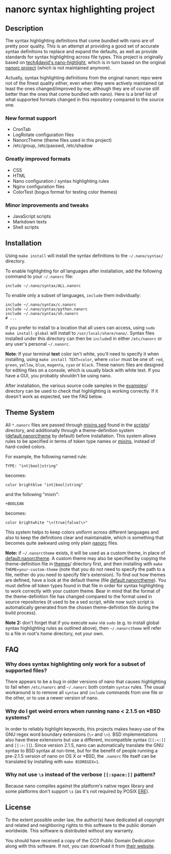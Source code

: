 nanorc syntax highlighting project
==================================

Description
-----------

The syntax highlighting definitions that come bundled with nano are of
pretty poor quality. This is an attempt at providing a good set of accurate
syntax definitions to replace and expand the defaults, as well as provide
standards for syntax highlighting across file types. This project
is originally based
on [tech4david's nano-highlight](https://github.com/tech4david/nano-highlight),
which is in turn based on the original
[nanorc project](https://github.com/nanorc/nanorc) (which is not maintained anymore).

Actually, syntax highlighting definitions from the original nanorc repo were
not of the finest quality either, even when they were actively maintained
(at least the ones changed/improved by me; although they are of course still
better than the ones that come bundled with nano). Here is a brief list
of what supported formats changed in this repository compared to the source one.

### New format support

  * CronTab
  * LogRotate configuration files
  * NanorcTheme (theme files used in this project)
  * /etc/group, /etc/passwd, /etc/shadow

### Greatly improved formats

  * CSS
  * HTML
  * Nano configuration / syntax highlighting rules
  * Nginx configuration files
  * ColorTest (bogus format for testing color themes)

### Minor improvements and tweaks

  * JavaScript scripts
  * Markdown texts
  * Shell scripts

Installation
------------

Using `make install` will install the syntax definitions to the
`~/.nano/syntax/` directory.

To enable highlighting for *all* languages after installation, add the
following command to your `~/.nanorc` file:

    include ~/.nano/syntax/ALL.nanorc

To enable only a subset of languages, `include` them individually:

    include ~/.nano/syntax/c.nanorc
    include ~/.nano/syntax/python.nanorc
    include ~/.nano/syntax/sh.nanorc
    # ...

If you prefer to install to a location that all users can access, using
`sudo make install-global` will install to `/usr/local/share/nano/`.
Syntax files installed under this directory can then be `include`d in
either `/etc/nanorc` or any user's personal `~/.nanorc`.

**Note**: If your terminal **text** color isn't white, you'll need to
specify it when installing, using `make install TEXT=color`, where
`color` must be one of: `red`, `green`, `yellow`, `blue`, `magenta`,
`cyan` or `black`. These nanorc files are designed for editing files on
a console, which is usually black with white text. If you have a GUI,
you probably shouldn't be using nano.

After installation, the various source code samples in the [examples]/
directory can be used to check that highlighting is working correctly.
If it doesn't work as expected, see the FAQ below.

Theme System
------------

All `*.nanorc` files are passed through [mixins.sed] found in the [scripts]/
directory, and additionally through a theme-definition system
([default.nanorctheme] by default) before installation. This system allows
rules to be specified in terms of token type names or [mixins], instead
of hard-coded colors.

For example, the following named rule:

    TYPE: "int|bool|string"

becomes:

    color brightblue "int|bool|string"

and the following "mixin":

    +BOOLEAN

becomes:

    color brightwhite "\<(true|false)\>"

This system helps to keep colors uniform across different languages and
also to keep the definitions clear and maintainable, which is something that
becomes quite awkward using only plain [nanorc] files.

**Note:** if `~/.nanorctheme` exists, it will be used as a custom theme, in
place of [default.nanorctheme]. A custom theme may also be specified by copying
the theme-definition file in [themes]/ directory first, and then installing
with `make THEME=your-custom-theme` (note that you do not need to specify
the path to a file, neither do you need to specify file's extension). To find
out how themes are defined, have a look at the default theme (file
[default.nanorctheme]). You must define *all* token types found in that file
in order for syntax highlighting to work correctly with your custom theme. Bear
in mind that the format of the theme-definition file has changed compared
to the format used in source repositories (it used to be a sed script, while
now such script is automatically generated from the chosen theme-definition
file during the build process).

**Note 2:** don't forget that if you execute `make` via `sudo` (e.g. to install
global syntax highlighting rules as outlined above), then `~/.nanorctheme` will
refer to a file in root's home directory, not your own.

FAQ
----

### Why does syntax highlighting only work for a subset of supported files?

There appears to be a bug in older versions of nano that causes
highlighting to fail when `/etc/nanorc` and `~/.nanorc` both contain
`syntax` rules. The usual workaround is to remove all `syntax` and `include`
commands from one file or the other, or to use a newer version of nano.

### Why do I get weird errors when running nano < 2.1.5 on *BSD systems?

In order to reliably highlight keywords, this projects makes heavy use of
the GNU regex word boundary extensions (`\<` and `\>`). BSD implementations
also have these extensions but use a different, incompatible syntax
(`[[:<:]]` and `[[:>:]]`). Since version 2.1.5, nano can automatically
translate the GNU syntax to BSD syntax at run-time, but for the benefit of
people running a pre-2.1.5 version of nano on OS X or *BSD, the `.nanorc`
file itself can be translated by installing with `make BSDREGEX=1`.

### Why not use `\s` instead of the verbose `[[:space:]]` pattern?

Because nano compiles against the platform's native regex library and some
platforms don't support `\s` (as it's not required by POSIX [ERE]).

License
-------

To the extent possible under law, the author(s) have dedicated all copyright
and related and neighboring rights to this software to the public domain
worldwide. This software is distributed without any warranty.

You should have received a copy of the CC0 Public Domain Dedication along
with this software. If not, you can download it from [their website][CC0].

[nanorc]: http://www.nano-editor.org/dist/v2.3/nanorc.5.html
[default.nanorctheme]: https://github.com/YSakhno/nanorc/tree/master/themes/default.nanorctheme
[mixins.sed]: https://github.com/YSakhno/nanorc/tree/master/scripts/mixins.sed
[examples]: https://github.com/YSakhno/nanorc/tree/master/examples
[mixins]: https://github.com/YSakhno/nanorc/tree/master/mixins
[scripts]: https://github.com/YSakhno/nanorc/tree/master/scripts
[themes]: https://github.com/YSakhno/nanorc/tree/master/themes
[ERE]: http://pubs.opengroup.org/onlinepubs/009695399/basedefs/xbd_chap09.html#tag_09_04
[CC0]: https://creativecommons.org/publicdomain/zero/1.0/
